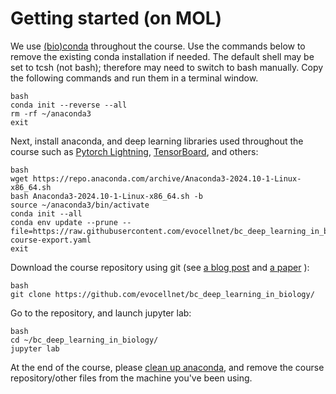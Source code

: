 # Getting started (on MOL)

We use
[(bio)conda](https://doi.org/10.1038/s41592-018-0046-7)
throughout the course.
Use the commands below to remove the existing conda installation if needed.
The default shell may be set to tcsh (not bash); therefore may need to switch to bash manually. 
Copy the following commands and run them in a terminal window. 
```
bash
conda init --reverse --all
rm -rf ~/anaconda3
exit
```

Next, install anaconda, and deep learning libraries used throughout the course such as
[Pytorch Lightning](https://lightning.ai/docs/pytorch/stable/),
[TensorBoard](https://www.tensorflow.org/tensorboard/get_started),
and others:
```
bash
wget https://repo.anaconda.com/archive/Anaconda3-2024.10-1-Linux-x86_64.sh
bash Anaconda3-2024.10-1-Linux-x86_64.sh -b
source ~/anaconda3/bin/activate
conda init --all
conda env update --prune --file=https://raw.githubusercontent.com/evocellnet/bc_deep_learning_in_biology/refs/heads/main/block-course-export.yaml 
exit
```

Download the course repository using git (see
[a blog post](https://medium.com/@protobioengineering/github-for-biologists-407fab350083)
and
[a paper](https://doi.org/10.1371/journal.pcbi.1004947)
):
```
bash
git clone https://github.com/evocellnet/bc_deep_learning_in_biology/
```

Go to the repository, and launch jupyter lab:
```
bash
cd ~/bc_deep_learning_in_biology/
jupyter lab
```

At the end of the course, please
[clean up anaconda](https://docs.anaconda.com/free/anaconda/install/uninstall/),
and remove the course repository/other files from the machine you've been using.
